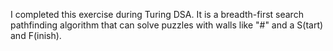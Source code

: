 I completed this exercise during Turing DSA. It is a breadth-first search pathfinding algorithm that can solve puzzles with walls like "#" and a S(tart) and F(inish).

